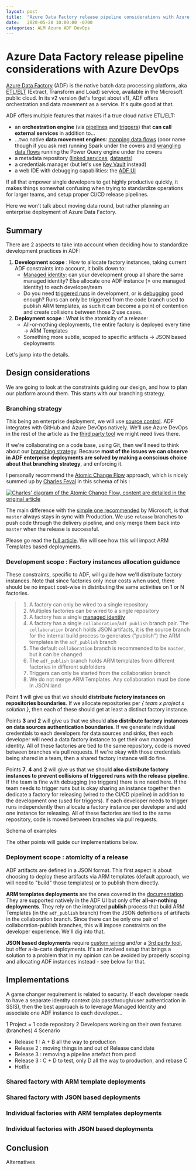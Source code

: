```yaml
---
layout: post
title:  "Azure Data Factory release pipeline considerations with Azure DevOps"
date:   2020-05-28 10:00:00 -0700
categories: ALM Azure ADF DevOps
---
```


# Azure Data Factory release pipeline considerations with Azure DevOps

[Azure Data Factory](https://docs.microsoft.com/en-us/azure/data-factory/introduction) (ADF) is the native batch data processing platform, aka [ETL/ELT](https://en.wikipedia.org/wiki/Extract,_transform,_load) (Extract, Transform and Load) service, available in the Microsoft public cloud. In its v2 version (let's forget about v1), ADF offers orchestration and data movement as a service. It's quite good at that.

ADF offers multiple features that makes if a true cloud native ETL/ELT:

- an **orchestration engine** (via [pipelines](https://docs.microsoft.com/en-us/azure/data-factory/concepts-pipelines-activities) and [triggers](https://docs.microsoft.com/en-us/azure/data-factory/concepts-pipeline-execution-triggers)) that **can call external services** in addition to...
- ...two native **data movement engines**: [mapping data flows](https://docs.microsoft.com/en-us/azure/data-factory/concepts-data-flow-overview) (poor name though if you ask me) running Spark under the covers and [wrangling data flows](https://docs.microsoft.com/en-us/azure/data-factory/wrangling-data-flow-overview) running the Power Query engine under the covers
- a metadata repository ([linked services](https://docs.microsoft.com/en-us/azure/data-factory/concepts-linked-services), [datasets](https://docs.microsoft.com/en-us/azure/data-factory/concepts-datasets-linked-services))
- a credentials manager (but let's use [Key Vault](https://docs.microsoft.com/en-us/azure/data-factory/store-credentials-in-key-vault) instead)
- a web IDE with debugging capabilities: the [ADF UI](https://docs.microsoft.com/en-us/azure/data-factory/quickstart-create-data-factory-portal)

If all that empower single developers to get highly productive quickly, it makes things somewhat confusing when trying to standardize operations for larger teams, and setup proper CI/CD release pipelines.

Here we won't talk about moving data round, but rather planning an enterprise deployment of Azure Data Factory.

## Summary

There are 2 aspects to take into account when deciding how to standardize development practices in ADF:

1. **Development scope** : How to allocate factory instances, taking current ADF constraints into account, it boils down to:
    - [Managed identity](https://docs.microsoft.com/en-us/azure/data-factory/data-factory-service-identity): can your development group all share the same managed identity? Else allocate one ADF instance (= one managed identity) to each developer/team
    - Do you need [triggered runs](https://docs.microsoft.com/en-us/azure/data-factory/concepts-pipeline-execution-triggers#trigger-execution) in development, or is [debugging](https://docs.microsoft.com/en-us/azure/data-factory/iterative-development-debugging) good enough? Runs can only be triggered from the code branch used to publish ARM templates, as such it can become a point of contention and create collisions between those 2 use cases.
1. **Deployment scope** : What is the atomicity of a release:
    - All-or-nothing deployments, the entire factory is deployed every time -> ARM Templates
    - Something more subtle, scoped to specific artifacts -> JSON based deployments

Let's jump into the details.

## Design considerations

We are going to look at the constraints guiding our design, and how to plan our platform around them. This starts with our branching strategy.

### Branching strategy

This being an enterprise deployment, we will use [source control](https://docs.microsoft.com/en-us/azure/data-factory/source-control). ADF integrates with GitHub and Azure DevOps natively. We'll use Azure DevOps in the rest of the article as the [third party tool](https://azurebi-docs.jppp.org/vsts-extensions/azure-data-factory-deploy.html?tabs=docs-open) we might need lives there. 

If we're collaborating on a code base, using Git, then we'll need to think about our [branching strategy](https://docs.microsoft.com/en-us/azure/devops/repos/git/git-branching-guidance?view=azure-devops). Because **most of the issues we can observe in ADF enterprise deployments are solved by making a conscious choice about that branching strategy**, and enforcing it.

I personally recommend the [Atomic Change Flow](https://www.feval.ca/posts/Atomic-Change-Flow-A-simple-yet-very-effective-source-control-workflow/) approach, which is nicely summed up by [Charles Feval](https://twitter.com/cfe84) in this schema of his :

[![Charles' diagram of the Atomic Change Flow, content are detailed in the original article](https://www.feval.ca/img/atomic-flow/Basic-idea.png)](https://www.feval.ca/posts/Atomic-Change-Flow-A-simple-yet-very-effective-source-control-workflow/)

The main difference with the [simple one recommended](https://docs.microsoft.com/en-us/azure/devops/repos/git/git-branching-guidance?view=azure-devops) by Microsoft, is that `master` always stays in sync with Production. We use `release` branches to push code through the delivery pipeline, and only merge them back into `master` when the release is successful.

Please go read the [full article](https://www.feval.ca/posts/Atomic-Change-Flow-A-simple-yet-very-effective-source-control-workflow/). We will see how this will impact ARM Templates based deployments.

### Development scope : Factory instances allocation guidance

These constraints, specific to ADF, will guide how we'll distribute factory instances. Note that since factories only incur costs when used, there should be no impact cost-wise in distributing the same activities on 1 or N factories.

>1. A factory can only be wired to a single repository
>1. Multiples factories can be wired to a single repository
>1. A factory has a single [managed identity](https://docs.microsoft.com/en-us/azure/data-factory/data-factory-service-identity)
>1. A factory has a single `collaboration`/`adf_publish` branch pair. The `collaboration` branch holds JSON artifacts, it is the source branch for the internal build process to generates ("publish") the ARM templates in the `adf_publish` branch
>1. The default `collaboration` branch is recommended to be `master`, but it can be changed
>1. The `adf_publish` branch holds ARM templates from different factories in different subfolders
>1. Triggers can only be started from the collaboration branch
>1. We do not merge ARM Templates. Any collaboration must be done in JSON land

Point **1** will give us that we should **distribute factory instances on repositories boundaries**. If we allocate repositories per *{ team x project x solution }*, then each of these should get at least a distinct factory instance.

Points **3** and **2** will give us that we should **also distribute factory instances on data sources authentication boundaries**. If we generate individual credentials to each developers for data sources and sinks, then each developer will need a data factory instance to get their own managed identity. All of these factories are tied to the same repository, code is moved between branches via pull requests. If we're okay with those credentials being shared in a team, then a shared factory instance will do fine. 

Points **7**, **4** and **2** will give us that we should **also distribute factory instances to prevent collisions of triggered runs with the release pipeline**. If the team is fine with debugging (no triggers) there is no need here. If the team needs to trigger runs but is okay sharing an instance together then dedicate a factory for releasing (wired to the CI/CD pipeline) in addition to the development one (used for triggers). If each developer needs to trigger runs independently then allocate a factory instance per developer and add one instance for releasing. All of these factories are tied to the same repository, code is moved between branches via pull requests.

Schema of examples

The other points will guide our implementations below.

### Deployment scope : atomicity of a release

ADF artifacts are defined in a JSON format. This first aspect is about choosing to deploy these artifacts via ARM templates (default approach, we will need to "build" those templates) or to publish them directly.

**ARM templates deployments** are the ones covered in the [documentation](https://docs.microsoft.com/en-us/azure/data-factory/continuous-integration-deployment). They are supported natively in the ADF UI but only offer **all-or-nothing deployments**. They rely on the integrated **publish** process that build ARM Templates (in the `adf_publish` branch) from the JSON definitions of artifacts in the collaboration branch. Since there can be only one pair of collaboration-publish branches, this will impose constraints on the developer experience. We'll dig into that.

**JSON based deployments** require [custom wiring](https://docs.microsoft.com/en-us/powershell/module/Az.DataFactory/?view=azps-4.1.0) and/or a [3rd party tool](https://github.com/liprec/vsts-publish-adf), but offer a-la-carte deployments. It's an involved setup that brings a solution to a problem that in my opinion can be avoided by properly scoping and allocating ADF instances instead - see below for that.

## Implementations

A game changer requirement is related to security. If each developer needs to have a separate identity context (ala passthrough/user authentication in SSIS), then the best approach is to leverage Managed Identity and associate one ADF instance to each developer...

1 Project = 1 code repository
2 Developers working on their own features (branches)
4 Scenario

- Release 1 : A + B all the way to production
- Release 2 : moving things in and out of Release candidate
- Release 3 : removing a pipeline artefact from prod
- Release 3 : C + D to test, only D all the way to production, and rebase C
- Hotfix

### Shared factory with ARM template deployments

### Shared factory with JSON based deployments

### Individual factories with ARM templates deployments

### Individual factories with JSON based deployments

## Conclusion

Alternatives